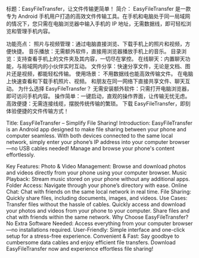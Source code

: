 标题：EasyFileTransfer，让文件传输更简单！
简介：
EasyFileTransfer 是一款专为 Android 手机用户打造的高效文件传输工具。在手机和电脑处于同一局域网的情况下，您只需在电脑浏览器中输入手机的 IP 地址，无需数据线，即可轻松浏览和管理手机内容。

功能亮点：
照片与视频管理：通过电脑直接浏览、下载手机上的照片和视频，方便快捷。
音乐播放：无需额外软件，直接用浏览器播放手机上的音乐。
目录浏览：支持查看手机上的文件夹及其内容，一切尽在掌控。
在线聊天：内置聊天功能，与局域网内的小伙伴实时互动。
文件分享：快速分享文件，无论是文档、图片还是视频，都能轻松传输。
使用场景：
不用数据线也能高效传输文件。
在电脑上快速查看和下载手机照片、视频。
和朋友在同一网络下直接共享文件、聊天互动。
为什么选择 EasyFileTransfer？
无需安装额外软件：只需打开电脑浏览器，即可访问手机内容。
操作简单：一键启动，直观的操作界面，让传输无忧无虑。
高效便捷：无需连接线缆，摆脱传统传输的繁琐。
下载 EasyFileTransfer，即刻体验便捷的文件传输方式！

Title: EasyFileTransfer – Simplify File Sharing!
Introduction:
EasyFileTransfer is an Android app designed to make file sharing between your phone and computer seamless. With both devices connected to the same local network, simply enter your phone’s IP address into your computer browser—no USB cables needed! Manage and browse your phone's content effortlessly.

Key Features:
Photo & Video Management: Browse and download photos and videos directly from your phone using your computer browser.
Music Playback: Stream music stored on your phone without any additional apps.
Folder Access: Navigate through your phone’s directory with ease.
Online Chat: Chat with friends on the same local network in real time.
File Sharing: Quickly share files, including documents, images, and videos.
Use Cases:
Transfer files without the hassle of cables.
Quickly access and download your photos and videos from your phone to your computer.
Share files and chat with friends within the same network.
Why Choose EasyFileTransfer?
No Extra Software Needed: Access everything from your computer browser—no installations required.
User-Friendly: Simple interface and one-click setup for a stress-free experience.
Convenient & Fast: Say goodbye to cumbersome data cables and enjoy efficient file transfers.
Download EasyFileTransfer now and experience effortless file sharing!

